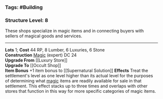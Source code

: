 ### Tags: #Building 
### Structure Level: 8

These shops specialize in magic items and in connecting buyers with sellers of magical goods and services.

---

**Lots** 1; **Cost** 44 RP, 8 Lumber, 6 Luxuries, 6 Stone  
**Construction** [Magic](https://2e.aonprd.com/Skills.aspx?ID=27) (expert) DC 24  
**Upgrade From** [[Luxury Store]]  
**Upgrade To** [[Occult Shop]]  
**Item Bonus** +1 item bonus to [[Supernatural Solution]] 
**Effects** Treat the settlement's level as one level higher than its actual level for the purposes of determining what [magic](https://2e.aonprd.com/Traits.aspx?ID=103) items are readily available for sale in that settlement. This effect stacks up to three times and overlaps with other stores that function in this way for more specific categories of magic items.